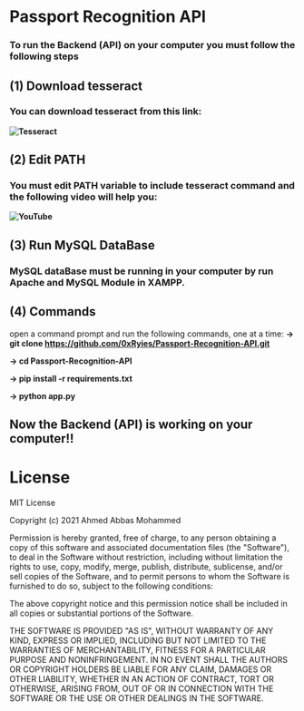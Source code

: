# Passport Recognition API
### To run the Backend (API) on your computer you must follow the following steps
## (1) Download tesseract
### You can download tesseract from this link:
**![Tesseract](https://github.com/tesseract-ocr/tesseract)**

## (2) Edit PATH
### You must edit PATH variable to include tesseract command and the following video will help you:
**![YouTube](https://www.youtube.com/watch?v=2kWvk4C1pMo)**

## (3) Run MySQL DataBase
### MySQL dataBase must be running in your computer by run Apache and MySQL Module in XAMPP.

## (4) Commands
open a command prompt and run the following commands, one at a time:
**-> git clone https://github.com/0xRyies/Passport-Recognition-API.git**

**-> cd Passport-Recognition-API**

**-> pip install -r requirements.txt**

**-> python app.py**

## Now the Backend (API) is working on your computer!!

# License
MIT License

Copyright (c) 2021 Ahmed Abbas Mohammed

Permission is hereby granted, free of charge, to any person obtaining a copy
of this software and associated documentation files (the "Software"), to deal
in the Software without restriction, including without limitation the rights
to use, copy, modify, merge, publish, distribute, sublicense, and/or sell
copies of the Software, and to permit persons to whom the Software is
furnished to do so, subject to the following conditions:

The above copyright notice and this permission notice shall be included in all
copies or substantial portions of the Software.

THE SOFTWARE IS PROVIDED "AS IS", WITHOUT WARRANTY OF ANY KIND, EXPRESS OR
IMPLIED, INCLUDING BUT NOT LIMITED TO THE WARRANTIES OF MERCHANTABILITY,
FITNESS FOR A PARTICULAR PURPOSE AND NONINFRINGEMENT. IN NO EVENT SHALL THE
AUTHORS OR COPYRIGHT HOLDERS BE LIABLE FOR ANY CLAIM, DAMAGES OR OTHER
LIABILITY, WHETHER IN AN ACTION OF CONTRACT, TORT OR OTHERWISE, ARISING FROM,
OUT OF OR IN CONNECTION WITH THE SOFTWARE OR THE USE OR OTHER DEALINGS IN THE
SOFTWARE.



